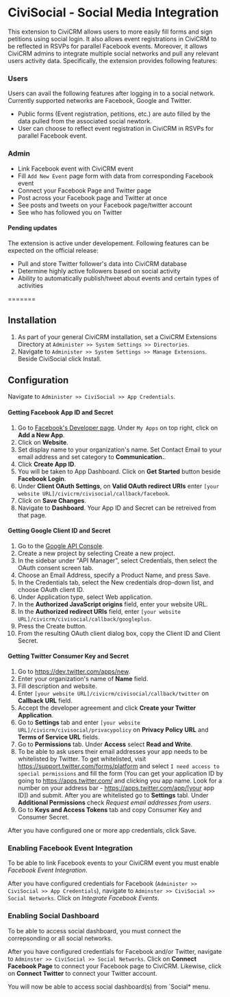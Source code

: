 # CiviSocial - Social Media Integration

This extension to CiviCRM allows users to more easily fill forms and sign petitions using social login. It also allows event registrations in CiviCRM to be reflected in RSVPs for parallel Facebook events. Moreover, it allows CiviCRM admins to integrate multiple social networks and pull any relevant users activity data. Specifically, the extension provides following features:

### Users
Users can avail the following features after logging in to a social network. Currently supported networks are Facebook, Google and Twitter.

 - Public forms (Event registration, petitions, etc.) are auto filled by the data pulled from the associated social newtork.
 - User can choose to reflect event registration in CiviCRM in RSVPs for parallel Facebook event.

### Admin

 - Link Facebook event with CiviCRM event
 - Fill `Add New Event` page form with data from corresponding Facebook event
 - Connect your Facebook Page and Twitter page
 - Post across your Facebook page and Twitter at once
 - See posts and tweets on your Facebook page/twitter account
 - See who has followed you on Twitter

#### Pending updates
The extension is active under developement. Following features can be expected on the official release:

- Pull and store Twitter follower's data into CiviCRM database
- Determine highly active followers based on social activity
- Ability to automatically publish/tweet about events and certain types of activities

=======

## Installation
1. As part of your general CiviCRM installation, set a CiviCRM Extensions Directory at `Administer >> System Settings >> Directories`.
2. Navigate to `Administer >> System Settings >> Manage Extensions`. Beside CiviSocial click Install.

## Configuration
Navigate to `Administer >> CiviSocial >> App Credentials`.

#### Getting Facebook App ID and Secret
1. Go to [Facebook's Developer page](https://developers.facebook.com/apps). Under `My Apps` on top right,  click on **Add a New App**.
2. Click on **Website**.
3. Set display name to your organization's name. Set Contact Email to your email address and set category to **Communication.**.
4. Click **Create App ID**.
5. You will be taken to App Dashboard. Click on **Get Started** button beside **Facebook Login**.
6. Under **Client OAuth Settings**, on **Valid OAuth redirect URIs** enter `[your website URL]/civicrm/civisocial/callback/facebook`.
7. Click on **Save Changes**.
8. Navigate to **Dashboard**. Your App ID and Secret can be retreived from that page.

#### Getting Google Client ID and Secret
1. Go to the [Google API Console](https://console.developers.google.com/project/_/apiui/apis/library).
2. Create a new project by selecting Create a new project.
3. In the sidebar under "API Manager", select Credentials, then select the OAuth consent screen tab.
4. Choose an Email Address, specify a Product Name, and press Save.
5. In the Credentials tab, select the New credentials drop-down list, and choose OAuth client ID.
6. Under Application type, select Web application.
7. In the **Authorized JavaScript origins** field, enter your website URL.
8. In the **Authorized redirect URIs** field, enter `[your website URL]/civicrm/civisocial/callback/googleplus`.
9. Press the Create button.
10. From the resulting OAuth client dialog box, copy the Client ID and Client Secret.

#### Getting Twitter Consumer Key and Secret
1. Go to https://dev.twitter.com/apps/new.
2. Enter your organization's name of **Name** field.
3. Fill description and website.
4. Enter `[your website URL]/civicrm/civisocial/callback/twitter` on **Callback URL** field.
5. Accept the developer agreement and click **Create your Twitter Application**.
6. Go to **Settings** tab and enter `[your website URL]/civicrm/civisocial/privacypolicy` on **Privacy Policy URL** and **Terms of Service URL** fields.
7. Go to **Permissions** tab. Under **Access** select **Read and Write**. 
8. To be able to ask users their email addresses your app needs to be whitelisted by Twitter. To get whitelisted, visit https://support.twitter.com/forms/platform and select `I need access to special permissions` and fill the form (You can get your application ID by going to https://apps.twitter.com/ and clicking you app name. Look for a number on your address bar - https://apps.twitter.com/app/[your app ID]) and submit. After you are whitelisted go to **Settings** tabl. Under **Additional Permissions** check *Request email addresses from users*.
8. Go to **Keys and Access Tokens** tab and copy Consumer Key and Consumer Secret.
  
After you have configured one or more app credentials, click Save.

### Enabling Facebook Event Integration
To be able to link Facebook events to your CiviCRM event you must enable *Facebook Event Integration*.

After you have configured credentials for Facebook (`Administer >> CiviSocial >> App Credentials`), navigate to `Adminster >> CiviSocial >> Social Networks`. Click on *Integrate Facebook Events*.

### Enabling Social Dashboard
To be able to access social dashboard, you must connect the correpsonding or all social networks.

After you have configured credentials for Facebook and/or Twitter, navigate to `Adminster >> CiviSocial >> Social Networks`. Click on **Connect Facebook Page** to connect your Facebook page to CiviCRM. Likewise, click on **Connect Twitter** to connect your Twitter account.

You will now be able to access social dashboard(s) from `Social* menu.
